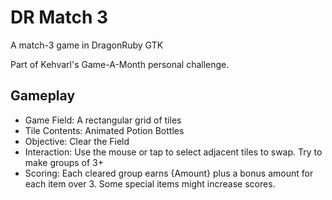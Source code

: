 # DR Match 3
A match-3 game in DragonRuby GTK

Part of Kehvarl's Game-A-Month personal challenge.

## Gameplay
* Game Field: A rectangular grid of tiles
* Tile Contents: Animated Potion Bottles
* Objective: Clear the Field
* Interaction:  Use the mouse or tap to select adjacent tiles to swap.  Try to make groups of 3+
* Scoring: Each cleared group earns {Amount} plus a bonus amount for each item over 3.  Some special items might increase scores.
